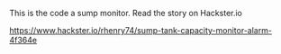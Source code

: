 This is the code a sump monitor.
Read the story on Hackster.io 

https://www.hackster.io/rhenry74/sump-tank-capacity-monitor-alarm-4f364e
